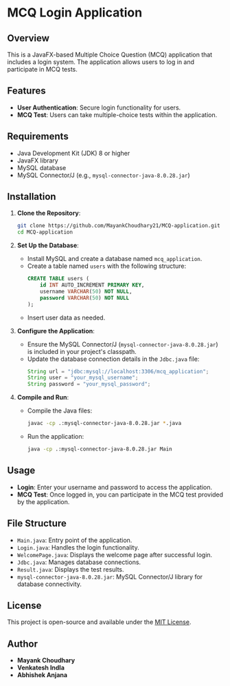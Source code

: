 
# MCQ Login Application

## Overview

This is a JavaFX-based Multiple Choice Question (MCQ) application that includes a login system. The application allows users to log in and participate in MCQ tests.

## Features

- **User Authentication**: Secure login functionality for users.
- **MCQ Test**: Users can take multiple-choice tests within the application.

## Requirements

- Java Development Kit (JDK) 8 or higher
- JavaFX library
- MySQL database
- MySQL Connector/J (e.g., `mysql-connector-java-8.0.28.jar`)

## Installation

1. **Clone the Repository**:
   ```bash
   git clone https://github.com/MayankChoudhary21/MCQ-application.git
   cd MCQ-application
   ```

2. **Set Up the Database**:
   - Install MySQL and create a database named `mcq_application`.
   - Create a table named `users` with the following structure:
     ```sql
     CREATE TABLE users (
         id INT AUTO_INCREMENT PRIMARY KEY,
         username VARCHAR(50) NOT NULL,
         password VARCHAR(50) NOT NULL
     );
     ```
   - Insert user data as needed.

3. **Configure the Application**:
   - Ensure the MySQL Connector/J (`mysql-connector-java-8.0.28.jar`) is included in your project's classpath.
   - Update the database connection details in the `Jdbc.java` file:
     ```java
     String url = "jdbc:mysql://localhost:3306/mcq_application";
     String user = "your_mysql_username";
     String password = "your_mysql_password";
     ```

4. **Compile and Run**:
   - Compile the Java files:
     ```bash
     javac -cp .:mysql-connector-java-8.0.28.jar *.java
     ```
   - Run the application:
     ```bash
     java -cp .:mysql-connector-java-8.0.28.jar Main
     ```

## Usage

- **Login**: Enter your username and password to access the application.
- **MCQ Test**: Once logged in, you can participate in the MCQ test provided by the application.

## File Structure

- `Main.java`: Entry point of the application.
- `Login.java`: Handles the login functionality.
- `WelcomePage.java`: Displays the welcome page after successful login.
- `Jdbc.java`: Manages database connections.
- `Result.java`: Displays the test results.
- `mysql-connector-java-8.0.28.jar`: MySQL Connector/J library for database connectivity.

## License

This project is open-source and available under the [MIT License](LICENSE).

## Author

- **Mayank Choudhary**
- **Venkatesh Indla**
- **Abhishek Anjana**
